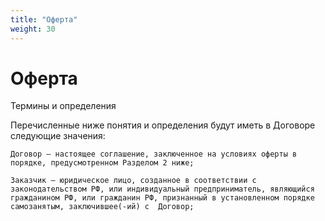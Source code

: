 ```yaml
---
title: "Оферта"
weight: 30
---
```


# Оферта

Термины и определения

Перечисленные ниже понятия и определения будут иметь в Договоре следующие значения:

    Договор – настоящее соглашение, заключенное на условиях оферты в порядке, предусмотренном Разделом 2 ниже;

    Заказчик – юридическое лицо, созданное в соответствии с законодательством РФ, или индивидуальный предприниматель, являющийся гражданином РФ, или гражданин РФ, признанный в установленном порядке самозанятым, заключившее(-ий) с  Договор;